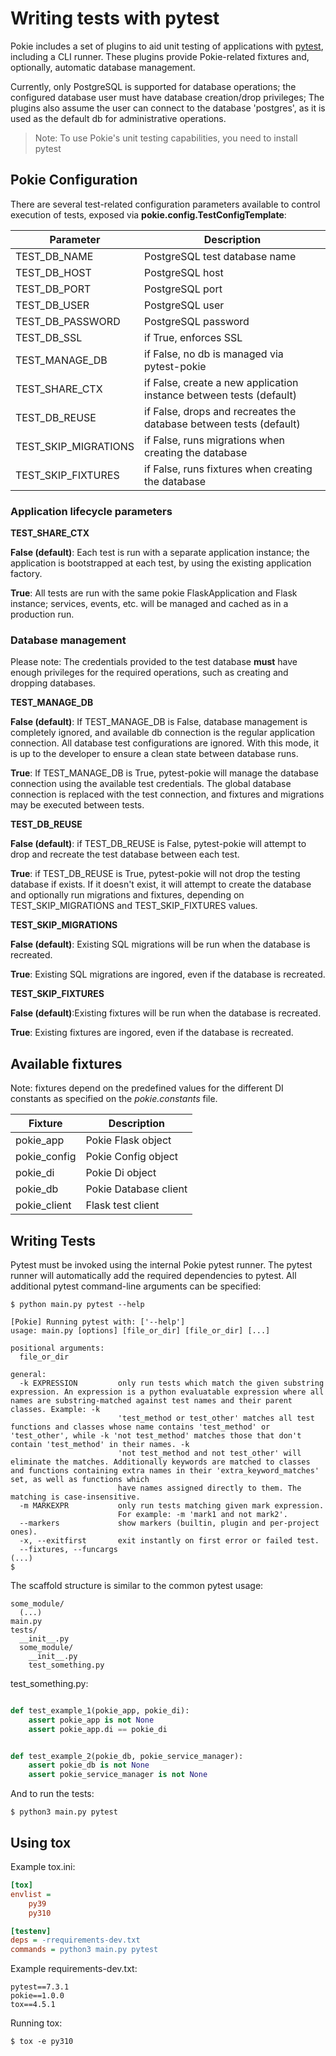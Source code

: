 # Writing tests with pytest

Pokie includes a set of plugins to aid unit testing of applications with [pytest](https://pytest.org), including
a CLI runner. These plugins provide Pokie-related fixtures and, optionally, automatic database management.

Currently, only PostgreSQL is supported for database operations; the configured database user must have database creation/drop privileges;
The plugins also assume the user can connect to the database 'postgres', as it is used as the default db for
administrative operations.

> Note: To use Pokie's unit testing capabilities, you need to install pytest 


## Pokie Configuration

There are several test-related configuration parameters available to control execution of tests,
exposed via **pokie.config.TestConfigTemplate**:


| Parameter            | Description                                                         |
|----------------------|---------------------------------------------------------------------|
| TEST_DB_NAME         | PostgreSQL test database name                                       |
| TEST_DB_HOST         | PostgreSQL host                                                     |
| TEST_DB_PORT         | PostgreSQL port                                                     |
| TEST_DB_USER         | PostgreSQL user                                                     |
| TEST_DB_PASSWORD     | PostgreSQL password                                                 |
| TEST_DB_SSL          | if True, enforces SSL                                               |
| TEST_MANAGE_DB       | if False, no db is managed via pytest-pokie                         |
| TEST_SHARE_CTX       | if False, create a new application instance between tests (default) |
| TEST_DB_REUSE        | if False, drops and recreates the database between tests (default)  |
| TEST_SKIP_MIGRATIONS | if False, runs migrations when creating the database                |
| TEST_SKIP_FIXTURES   | if False, runs fixtures when creating the database                  |



### Application lifecycle parameters 

**TEST_SHARE_CTX**

**False (default)**: Each test is run with a separate application instance; the application is bootstrapped at each
test, by using
the existing application factory.

**True**: All tests are run with the same pokie FlaskApplication and Flask instance; services, events, etc. will be
managed
and cached as in a production run.

### Database management

Please note: The credentials provided to the test database **must** have enough privileges for the required operations,
such as creating and dropping databases.

**TEST_MANAGE_DB**

**False (default)**: If TEST_MANAGE_DB is False, database management is completely ignored, and available db connection
is the regular
application connection. All database test configurations are ignored. With this mode, it is up to the developer to
ensure a clean state between database runs.

**True**: If TEST_MANAGE_DB is True, pytest-pokie will manage the database connection using the available test
credentials.
The global database connection is replaced with the test connection, and fixtures and migrations may be executed between
tests.

**TEST_DB_REUSE**

**False (default)**: if TEST_DB_REUSE is False, pytest-pokie will attempt to drop and recreate the test database between
each test.

**True**: if TEST_DB_REUSE is True, pytest-pokie will not drop the testing database if exists. If it doesn't exist, it
will attempt to create the database and optionally run migrations and fixtures, depending on TEST_SKIP_MIGRATIONS and
TEST_SKIP_FIXTURES values.

**TEST_SKIP_MIGRATIONS**

**False (default)**: Existing SQL migrations will be run when the database is recreated.

**True**: Existing SQL migrations are ingored, even if the database is recreated.

**TEST_SKIP_FIXTURES**

**False (default)**:Existing fixtures will be run when the database is recreated.

**True**: Existing fixtures are ingored, even if the database is recreated.

## Available fixtures

Note: fixtures depend on the predefined values for the different DI constants as specified on the *pokie.constants*
file.

| Fixture      | Description           |
|--------------|-----------------------|
| pokie_app    | Pokie Flask object    |
| pokie_config | Pokie Config object   |
| pokie_di     | Pokie Di object       |
| pokie_db     | Pokie Database client |
| pokie_client | Flask test client     | 

## Writing Tests

Pytest must be invoked using the internal Pokie pytest runner. The pytest runner will automatically add the required
dependencies to pytest. All additional pytest command-line arguments can be specified:

```shell
$ python main.py pytest --help

[Pokie] Running pytest with: ['--help']
usage: main.py [options] [file_or_dir] [file_or_dir] [...]

positional arguments:
  file_or_dir

general:
  -k EXPRESSION         only run tests which match the given substring expression. An expression is a python evaluatable expression where all names are substring-matched against test names and their parent classes. Example: -k
                        'test_method or test_other' matches all test functions and classes whose name contains 'test_method' or 'test_other', while -k 'not test_method' matches those that don't contain 'test_method' in their names. -k
                        'not test_method and not test_other' will eliminate the matches. Additionally keywords are matched to classes and functions containing extra names in their 'extra_keyword_matches' set, as well as functions which
                        have names assigned directly to them. The matching is case-insensitive.
  -m MARKEXPR           only run tests matching given mark expression.
                        For example: -m 'mark1 and not mark2'.
  --markers             show markers (builtin, plugin and per-project ones).
  -x, --exitfirst       exit instantly on first error or failed test.
  --fixtures, --funcargs
(...)
$
```

The scaffold structure is similar to the common pytest usage:

```shell
some_module/
  (...)
main.py
tests/
  __init__.py
  some_module/
    __init__.py
    test_something.py  
```

test_something.py:

```python

def test_example_1(pokie_app, pokie_di):
    assert pokie_app is not None
    assert pokie_app.di == pokie_di


def test_example_2(pokie_db, pokie_service_manager):
    assert pokie_db is not None
    assert pokie_service_manager is not None
```

And to run the tests:

```shell
$ python3 main.py pytest
```

## Using tox

Example tox.ini:

```ini
[tox]
envlist =
    py39
    py310

[testenv]
deps = -rrequirements-dev.txt
commands = python3 main.py pytest
```

Example requirements-dev.txt:

```shell
pytest==7.3.1
pokie==1.0.0
tox==4.5.1
```

Running tox:

```shell
$ tox -e py310
```
